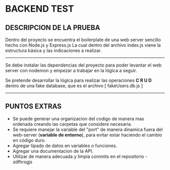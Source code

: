 # **BACKEND TEST**

## DESCRIPCION DE LA PRUEBA

Dentro del proyecto se encuentra el boilerplate de una web server sencillo hecho con Node.js y Express.js
La cual dentro del archivo index.js viene la estructura básica y las indicaciones a realizar.

---

Se debe instalar las dependencias del proyecto para poder levantar el web server con nodemon y empezar a trabajar en la lógica a seguir.

Se pretende desarrollar la lógica para realizar las operaciones **C R U D** dentro de una fake database, que es el archivo [ fakeUsers.db.js ]

---

## **PUNTOS EXTRAS**

- Se puede generar una organizacion del codigo de manera mas ordenada creando las carpetas que considere necesaria.
- Se requiere manejar la variable del "port" de manera dinamica fuera del web-server (__variable de entorno__), para evitar estar haciendo el cambio en código duro.
- Agregar tipado de datos en variables o funciones.
- Agregar una documentacion de la API.
- Utilizar de manera adecuada y limpia commits en el repositorio
-zdfhrsgjs
